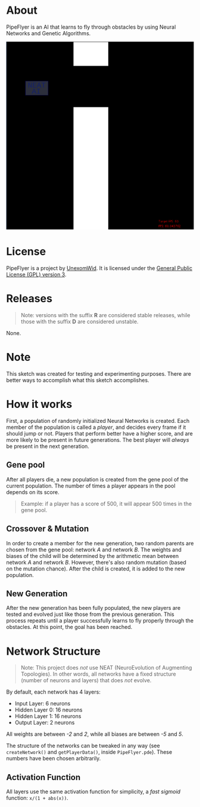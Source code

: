# About

PipeFlyer is an AI that learns to fly through obstacles by using Neural Networks and Genetic Algorithms.

![example](img/example.png)

# License

PipeFlyer is a project by [UnexomWid](http://unexomwid.github.io). It is licensed under the [General Public License (GPL) version 3](https://www.gnu.org/licenses/gpl-3.0.en.html).

# Releases

>Note: versions with the suffix **R** are considered stable releases, while those with the suffix **D** are considered unstable.

None.

# Note

This sketch was created for testing and experimenting purposes. There are better ways to accomplish what this sketch accomplishes.

# How it works

First, a population of randomly initialized Neural Networks is created. Each member of the population is called a *player*, and decides every frame if it should jump or not.
Players that perform better have a higher score, and are more likely to be present in future generations. The best player will *always* be present in the next generation.

## Gene pool

After all players die, a new population is created from the gene pool of the current population. The number of times a player appears in the pool depends on its score.

>Example: if a player has a score of 500, it will appear 500 times in the gene pool.

## Crossover & Mutation

In order to create a member for the new generation, two random parents are chosen from the gene pool: network *A* and network *B*. The weights and biases of the child will be determined by the 
arithmetic mean between network *A* and network *B*. However, there's also random mutation (based on the mutation chance). After the child is created, it is added to the new population.

## New Generation 

After the new generation has been fully populated, the new players are tested and evolved just like those from the previous generation. This process repeats until a player successfully learns to fly
properly through the obstacles. At this point, the goal has been reached.

# Network Structure

>Note: This project does *not* use NEAT (NeuroEvolution of Augmenting Topologies). In other words, all networks have a fixed structure (number of neurons and layers) that does *not* evolve.

By default, each network has 4 layers:

* Input Layer: 6 neurons
* Hidden Layer 0: 16 neurons
* Hidden Layer 1: 16 neurons
* Output Layer: 2 neurons

All weights are between *-2* and *2*, while all biases are between *-5* and *5*.

The structure of the networks can be tweaked in any way (see `createNetwork()` and `getPlayerData()`, inside `PipeFlyer.pde`). These numbers have
been chosen arbitrarily.

## Activation Function

All layers use the same activation function for simplicity, a *fast sigmoid* function: `x/(1 + abs(x))`.